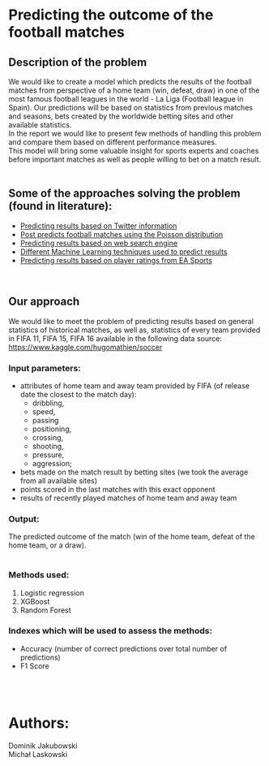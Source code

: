# Predicting the outcome of the football matches

## Description of the problem 

We would like to create a model which predicts the results of the football matches from perspective of a home team (win, defeat, draw) in one of the most famous football leagues in the world - La Liga (Football league in Spain). Our predictions will be based on statistics from previous matches and seasons, bets created by the worldwide betting sites and other available statistics. <br>
In the report we would like to present few methods of handling this problem and compare them based on different performance measures. <br>
This model will bring some valuable insight for sports experts and coaches before important matches as well as people willing to bet on a match result.
<br>
<br>
## Some of the approaches solving the problem (found in literature):
- [Predicting results based on Twitter information](https://arxiv.org/pdf/1411.1243.pdf)
- [Post predicts football matches using the Poisson distribution](https://dashee87.github.io/football/python/predicting-football-results-with-statistical-modelling/)
- [Predicting results based on web search engine](https://qz.com/233830/world-cup-germany-argentina-predictions-microsoft/)
- [Different Machine Learning techniques used to predict results](https://www.imperial.ac.uk/media/imperial-college/faculty-of-engineering/computing/public/1718-ug-projects/Corentin-Herbinet-Using-Machine-Learning-techniques-to-predict-the-outcome-of-profressional-football-matches.pdf)
- [Predicting results based on player ratings from EA Sports](https://towardsdatascience.com/predicting-premier-league-odds-from-ea-player-bfdb52597392)
<br>

## Our approach
We would like to meet the problem of predicting results based on general statistics of historical matches, as well as, statistics of every team provided in FIFA 11, FIFA 15, FIFA 16 available in the following data source: <br>
https://www.kaggle.com/hugomathien/soccer

### Input parameters:
- attributes of home team and away team provided by FIFA (of release date the closest to the match day):
    - dribbling,
    - speed,
    - passing
    - positioning, 
    - crossing, 
    - shooting, 
    - pressure, 
    - aggression;
- bets made on the match result by betting sites (we took the average from all available sites)
- points scored in the last matches with this exact opponent
- results of recently played matches of home team and away team

### Output:
The predicted outcome of the match (win of the home team, defeat of the home team, or a draw).
<br>
<br>

### Methods used:
1.	Logistic regression
2.	XGBoost
3.	Random Forest

### Indexes which will be used to assess the methods:
- Accuracy (number of correct predictions over total number of predictions)
- F1 Score

<br>
<br>

# Authors:

Dominik Jakubowski <br>
Michał Laskowski <br>